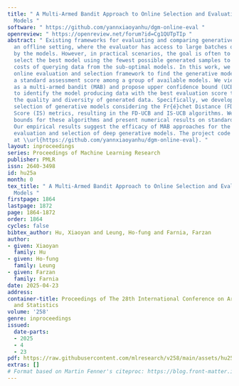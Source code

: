 ```yaml
---
title: " A Multi-Armed Bandit Approach to Online Selection and Evaluation of Generative
  Models "
software: " https://github.com/yannxiaoyanhu/dgm-online-eval "
openreview: " https://openreview.net/forum?id=Cg1QUTpTIp "
abstract: " Existing frameworks for evaluating and comparing generative models consider
  an offline setting, where the evaluator has access to large batches of data produced
  by the models. However, in practical scenarios, the goal is often to identify and
  select the best model using the fewest possible generated samples to minimize the
  costs of querying data from the sub-optimal models. In this work, we propose an
  online evaluation and selection framework to find the generative model that maximizes
  a standard assessment score among a group of available models. We view the task
  as a multi-armed bandit (MAB) and propose upper confidence bound (UCB) bandit algorithms
  to identify the model producing data with the best evaluation score that quantifies
  the quality and diversity of generated data. Specifically, we develop the MAB-based
  selection of generative models considering the Fr{é}chet Distance (FD) and Inception
  Score (IS) metrics, resulting in the FD-UCB and IS-UCB algorithms. We prove regret
  bounds for these algorithms and present numerical results on standard image datasets.
  Our empirical results suggest the efficacy of MAB approaches for the sample-efficient
  evaluation and selection of deep generative models. The project code is available
  at \\url{https://github.com/yannxiaoyanhu/dgm-online-eval}. "
layout: inproceedings
series: Proceedings of Machine Learning Research
publisher: PMLR
issn: 2640-3498
id: hu25a
month: 0
tex_title: " A Multi-Armed Bandit Approach to Online Selection and Evaluation of Generative
  Models "
firstpage: 1864
lastpage: 1872
page: 1864-1872
order: 1864
cycles: false
bibtex_author: Hu, Xiaoyan and Leung, Ho-fung and Farnia, Farzan
author:
- given: Xiaoyan
  family: Hu
- given: Ho-fung
  family: Leung
- given: Farzan
  family: Farnia
date: 2025-04-23
address:
container-title: Proceedings of The 28th International Conference on Artificial Intelligence
  and Statistics
volume: '258'
genre: inproceedings
issued:
  date-parts:
  - 2025
  - 4
  - 23
pdf: https://raw.githubusercontent.com/mlresearch/v258/main/assets/hu25a/hu25a.pdf
extras: []
# Format based on Martin Fenner's citeproc: https://blog.front-matter.io/posts/citeproc-yaml-for-bibliographies/
---
```

